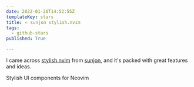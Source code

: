 ```yaml
---
date: 2022-01-26T14:52:55Z
templateKey: stars
title: ⭐ sunjon stylish.nvim
tags:
  - github-stars
published: True

---
```


I came across [stylish.nvim](https://github.com/sunjon/stylish.nvim) from [sunjon](https://github.com/sunjon), and it's packed with great features and ideas.

Stylish UI components for Neovim
